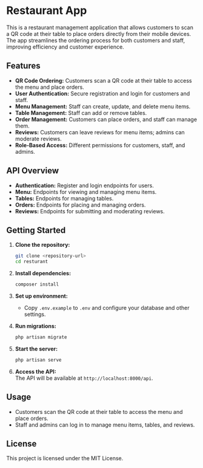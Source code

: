 # Restaurant App

This is a restaurant management application that allows customers to scan a QR code at their table to place orders directly from their mobile devices. The app streamlines the ordering process for both customers and staff, improving efficiency and customer experience.

## Features

- **QR Code Ordering:** Customers scan a QR code at their table to access the menu and place orders.
- **User Authentication:** Secure registration and login for customers and staff.
- **Menu Management:** Staff can create, update, and delete menu items.
- **Table Management:** Staff can add or remove tables.
- **Order Management:** Customers can place orders, and staff can manage them.
- **Reviews:** Customers can leave reviews for menu items; admins can moderate reviews.
- **Role-Based Access:** Different permissions for customers, staff, and admins.

## API Overview

- **Authentication:** Register and login endpoints for users.
- **Menu:** Endpoints for viewing and managing menu items.
- **Tables:** Endpoints for managing tables.
- **Orders:** Endpoints for placing and managing orders.
- **Reviews:** Endpoints for submitting and moderating reviews.

## Getting Started

1. **Clone the repository:**
   ```bash
   git clone <repository-url>
   cd resturant
   ```

2. **Install dependencies:**
   ```bash
   composer install
   ```

3. **Set up environment:**
   - Copy `.env.example` to `.env` and configure your database and other settings.

4. **Run migrations:**
   ```bash
   php artisan migrate
   ```

5. **Start the server:**
   ```bash
   php artisan serve
   ```

6. **Access the API:**  
   The API will be available at `http://localhost:8000/api`.

## Usage

- Customers scan the QR code at their table to access the menu and place orders.
- Staff and admins can log in to manage menu items, tables, and reviews.

## License

This project is licensed under the MIT License.
